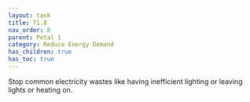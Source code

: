 ```yaml
---
layout: task
title: T1.8
nav_order: 8
parent: Petal 1
category: Reduce Energy Demand
has_children: true
has_toc: true
---
```


Stop common electricity wastes like having inefficient lighting or leaving lights or heating on.

